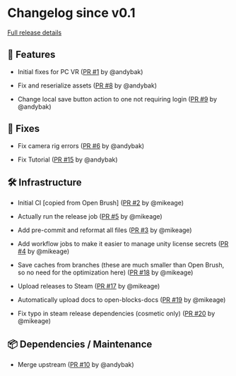 # Changelog since v0.1

[Full release details](https://github.com/icosa-foundation/open-blocks/compare/v0.1...466a5d3f2998674e5f48f07f7eed38baaf04b5f2)

## 🚀 Features

- Initial fixes for PC VR ([PR #1](https://github.com/icosa-foundation/open-blocks/pull/1) by @andybak)

- Fix and reserialize assets ([PR #8](https://github.com/icosa-foundation/open-blocks/pull/8) by @andybak)

- Change local save button action to one not requiring login ([PR #9](https://github.com/icosa-foundation/open-blocks/pull/9) by @andybak)


## 🐛 Fixes

- Fix camera rig errors ([PR #6](https://github.com/icosa-foundation/open-blocks/pull/6) by @andybak)

- Fix Tutorial ([PR #15](https://github.com/icosa-foundation/open-blocks/pull/15) by @andybak)


## 🛠️ Infrastructure

- Initial CI [copied from Open Brush] ([PR #2](https://github.com/icosa-foundation/open-blocks/pull/2) by @mikeage)

- Actually run the release job ([PR #5](https://github.com/icosa-foundation/open-blocks/pull/5) by @mikeage)

- Add pre-commit and reformat all files ([PR #3](https://github.com/icosa-foundation/open-blocks/pull/3) by @mikeage)

- Add workflow jobs to make it easier to manage unity license secrets ([PR #4](https://github.com/icosa-foundation/open-blocks/pull/4) by @mikeage)

- Save caches from branches (these are much smaller than Open Brush, so no need for the optimization here) ([PR #18](https://github.com/icosa-foundation/open-blocks/pull/18) by @mikeage)

- Upload releases to Steam ([PR #17](https://github.com/icosa-foundation/open-blocks/pull/17) by @mikeage)

- Automatically upload docs to open-blocks-docs ([PR #19](https://github.com/icosa-foundation/open-blocks/pull/19) by @mikeage)

- Fix typo in steam release dependencies (cosmetic only) ([PR #20](https://github.com/icosa-foundation/open-blocks/pull/20) by @mikeage)


## 📦 Dependencies / Maintenance

- Merge upstream ([PR #10](https://github.com/icosa-foundation/open-blocks/pull/10) by @andybak)





